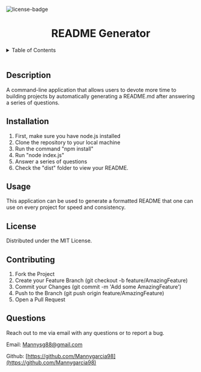 <div id="top"></div>

![license-badge]

<h1 align="center">README Generator</h1>

</div>

<!-- TABLE OF CONTENTS -->
<details>
  <summary>Table of Contents</summary>
  <ul>
    <li><a href="#description">Description</a></li>
    <li><a href="#installation">Installation</a></li>
    <li><a href="#usage">Usage</a></li>
    <li><a href="#license">License</a></li>
    <li><a href="#contributing">Contributing</a></li>
    <!-- <li><a href="#tests">Tests</a></li> -->
    <li><a href="#questions">Questions</a></li>
  </ul>
</details>
</br>
<!-- Description -->

## Description

A command-line application that allows users to devote more time to building projects by automatically generating a README.md after answering a series of questions.

<!-- Installation -->

## Installation

1. First, make sure you have node.js installed
2. Clone the repository to your local machine
3. Run the command "npm install"
4. Run "node index.js"
5. Answer a series of questions
6. Check the "dist" folder to view your README.

<!-- USAGE EXAMPLES -->

## Usage

This application can be used to generate a formatted README that one can use on every project for speed and consistency.

<!-- LICENSE -->

## License

Distributed under the MIT License.

<!-- CONTRIBUTING -->

## Contributing

1. Fork the Project
2. Create your Feature Branch (git checkout -b feature/AmazingFeature)
3. Commit your Changes (git commit -m 'Add some AmazingFeature')
4. Push to the Branch (git push origin feature/AmazingFeature)
5. Open a Pull Request

<!-- TESTS -->

<!-- ## Tests

N/A -->

<!-- questions -->

## Questions

Reach out to me via email with any questions or to report a bug.

Email: [Mannysg88@gmail.com](mailto:Mannysg88@gmail.com)

Github: [https://github.com/Mannygarcia98](https://github.com/Mannygarcia98)

<!-- MARKDOWN LINKS & IMAGES -->

[license-badge]: https://img.shields.io/badge/LICENSE-MIT-brightgreen?style=plastic
